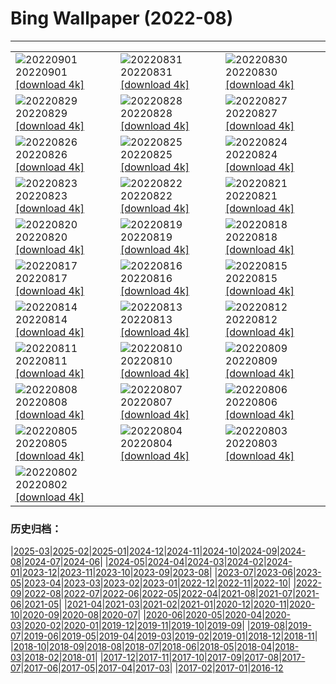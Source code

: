 # Bing Wallpaper (2022-08)
**************

<table><tr><td><img class="wallpaper" src="https://www.bing.com/th?id=OHR.WildlifeCrossing_ZH-CN1493053695_1920x1080.jpg" alt="20220901"> 20220901 <a href="https://www.bing.com/th?id=OHR.WildlifeCrossing_ZH-CN1493053695_UHD.jpg">[download 4k]</a></td><td><img class="wallpaper" src="https://www.bing.com/th?id=OHR.BlueLinckia_ZH-CN1103817183_1920x1080.jpg" alt="20220831"> 20220831 <a href="https://www.bing.com/th?id=OHR.BlueLinckia_ZH-CN1103817183_UHD.jpg">[download 4k]</a></td><td><img class="wallpaper" src="https://www.bing.com/th?id=OHR.Migliarino_ZH-CN0744250844_1920x1080.jpg" alt="20220830"> 20220830 <a href="https://www.bing.com/th?id=OHR.Migliarino_ZH-CN0744250844_UHD.jpg">[download 4k]</a></td></tr><tr><td><img class="wallpaper" src="https://www.bing.com/th?id=OHR.EstoniaBaltic_ZH-CN0314555299_1920x1080.jpg" alt="20220829"> 20220829 <a href="https://www.bing.com/th?id=OHR.EstoniaBaltic_ZH-CN0314555299_UHD.jpg">[download 4k]</a></td><td><img class="wallpaper" src="https://www.bing.com/th?id=OHR.BeardedTit_ZH-CN0065279700_1920x1080.jpg" alt="20220828"> 20220828 <a href="https://www.bing.com/th?id=OHR.BeardedTit_ZH-CN0065279700_UHD.jpg">[download 4k]</a></td><td><img class="wallpaper" src="https://www.bing.com/th?id=OHR.MSHV_ZH-CN9630204701_1920x1080.jpg" alt="20220827"> 20220827 <a href="https://www.bing.com/th?id=OHR.MSHV_ZH-CN9630204701_UHD.jpg">[download 4k]</a></td></tr><tr><td><img class="wallpaper" src="https://www.bing.com/th?id=OHR.PeljesacWind_ZH-CN9299214248_1920x1080.jpg" alt="20220826"> 20220826 <a href="https://www.bing.com/th?id=OHR.PeljesacWind_ZH-CN9299214248_UHD.jpg">[download 4k]</a></td><td><img class="wallpaper" src="https://www.bing.com/th?id=OHR.CascadesNP_ZH-CN1830542356_1920x1080.jpg" alt="20220825"> 20220825 <a href="https://www.bing.com/th?id=OHR.CascadesNP_ZH-CN1830542356_UHD.jpg">[download 4k]</a></td><td><img class="wallpaper" src="https://www.bing.com/th?id=OHR.MarinaDaGloria_ZH-CN6894795645_1920x1080.jpg" alt="20220824"> 20220824 <a href="https://www.bing.com/th?id=OHR.MarinaDaGloria_ZH-CN6894795645_UHD.jpg">[download 4k]</a></td></tr><tr><td><img class="wallpaper" src="https://www.bing.com/th?id=OHR.MentonFrance_ZH-CN5849270429_1920x1080.jpg" alt="20220823"> 20220823 <a href="https://www.bing.com/th?id=OHR.MentonFrance_ZH-CN5849270429_UHD.jpg">[download 4k]</a></td><td><img class="wallpaper" src="https://www.bing.com/th?id=OHR.TenderMoment_ZH-CN5447705408_1920x1080.jpg" alt="20220822"> 20220822 <a href="https://www.bing.com/th?id=OHR.TenderMoment_ZH-CN5447705408_UHD.jpg">[download 4k]</a></td><td><img class="wallpaper" src="https://www.bing.com/th?id=OHR.CostadaMorte_ZH-CN5219249535_1920x1080.jpg" alt="20220821"> 20220821 <a href="https://www.bing.com/th?id=OHR.CostadaMorte_ZH-CN5219249535_UHD.jpg">[download 4k]</a></td></tr><tr><td><img class="wallpaper" src="https://www.bing.com/th?id=OHR.BearProof_ZH-CN4950171791_1920x1080.jpg" alt="20220820"> 20220820 <a href="https://www.bing.com/th?id=OHR.BearProof_ZH-CN4950171791_UHD.jpg">[download 4k]</a></td><td><img class="wallpaper" src="https://www.bing.com/th?id=OHR.PenzancePool_ZH-CN4493022613_1920x1080.jpg" alt="20220819"> 20220819 <a href="https://www.bing.com/th?id=OHR.PenzancePool_ZH-CN4493022613_UHD.jpg">[download 4k]</a></td><td><img class="wallpaper" src="https://www.bing.com/th?id=OHR.SourHerring_ZH-CN4136738467_1920x1080.jpg" alt="20220818"> 20220818 <a href="https://www.bing.com/th?id=OHR.SourHerring_ZH-CN4136738467_UHD.jpg">[download 4k]</a></td></tr><tr><td><img class="wallpaper" src="https://www.bing.com/th?id=OHR.AquarioNatural_ZH-CN3886634374_1920x1080.jpg" alt="20220817"> 20220817 <a href="https://www.bing.com/th?id=OHR.AquarioNatural_ZH-CN3886634374_UHD.jpg">[download 4k]</a></td><td><img class="wallpaper" src="https://www.bing.com/th?id=OHR.GreatWhiteRoller_ZH-CN1541809088_1920x1080.jpg" alt="20220816"> 20220816 <a href="https://www.bing.com/th?id=OHR.GreatWhiteRoller_ZH-CN1541809088_UHD.jpg">[download 4k]</a></td><td><img class="wallpaper" src="https://www.bing.com/th?id=OHR.ChittorgarhFort_ZH-CN2955182965_1920x1080.jpg" alt="20220815"> 20220815 <a href="https://www.bing.com/th?id=OHR.ChittorgarhFort_ZH-CN2955182965_UHD.jpg">[download 4k]</a></td></tr><tr><td><img class="wallpaper" src="https://www.bing.com/th?id=OHR.PantherChameleon_ZH-CN2554514270_1920x1080.jpg" alt="20220814"> 20220814 <a href="https://www.bing.com/th?id=OHR.PantherChameleon_ZH-CN2554514270_UHD.jpg">[download 4k]</a></td><td><img class="wallpaper" src="https://www.bing.com/th?id=OHR.LacMontagnon_ZH-CN8301464080_1920x1080.jpg" alt="20220813"> 20220813 <a href="https://www.bing.com/th?id=OHR.LacMontagnon_ZH-CN8301464080_UHD.jpg">[download 4k]</a></td><td><img class="wallpaper" src="https://www.bing.com/th?id=OHR.AmboseliElephants_ZH-CN2078609290_1920x1080.jpg" alt="20220812"> 20220812 <a href="https://www.bing.com/th?id=OHR.AmboseliElephants_ZH-CN2078609290_UHD.jpg">[download 4k]</a></td></tr><tr><td><img class="wallpaper" src="https://www.bing.com/th?id=OHR.MtTsubakuro_ZH-CN0305525340_1920x1080.jpg" alt="20220811"> 20220811 <a href="https://www.bing.com/th?id=OHR.MtTsubakuro_ZH-CN0305525340_UHD.jpg">[download 4k]</a></td><td><img class="wallpaper" src="https://www.bing.com/th?id=OHR.AnniversaryJTNP_ZH-CN9974030692_1920x1080.jpg" alt="20220810"> 20220810 <a href="https://www.bing.com/th?id=OHR.AnniversaryJTNP_ZH-CN9974030692_UHD.jpg">[download 4k]</a></td><td><img class="wallpaper" src="https://www.bing.com/th?id=OHR.CuevaManos_ZH-CN8900667928_1920x1080.jpg" alt="20220809"> 20220809 <a href="https://www.bing.com/th?id=OHR.CuevaManos_ZH-CN8900667928_UHD.jpg">[download 4k]</a></td></tr><tr><td><img class="wallpaper" src="https://www.bing.com/th?id=OHR.EsPantaleu_ZH-CN8612029580_1920x1080.jpg" alt="20220808"> 20220808 <a href="https://www.bing.com/th?id=OHR.EsPantaleu_ZH-CN8612029580_UHD.jpg">[download 4k]</a></td><td><img class="wallpaper" src="https://www.bing.com/th?id=OHR.theBeginningofAutumn2022_ZH-CN9413449297_1920x1080.jpg" alt="20220807"> 20220807 <a href="https://www.bing.com/th?id=OHR.theBeginningofAutumn2022_ZH-CN9413449297_UHD.jpg">[download 4k]</a></td><td><img class="wallpaper" src="https://www.bing.com/th?id=OHR.SFSaltFlats_ZH-CN7261637239_1920x1080.jpg" alt="20220806"> 20220806 <a href="https://www.bing.com/th?id=OHR.SFSaltFlats_ZH-CN7261637239_UHD.jpg">[download 4k]</a></td></tr><tr><td><img class="wallpaper" src="https://www.bing.com/th?id=OHR.MilitaryTattoo_ZH-CN0302287210_1920x1080.jpg" alt="20220805"> 20220805 <a href="https://www.bing.com/th?id=OHR.MilitaryTattoo_ZH-CN0302287210_UHD.jpg">[download 4k]</a></td><td><img class="wallpaper" src="https://www.bing.com/th?id=OHR.QiXiFestival2022_ZH-CN2628111266_1920x1080.jpg" alt="20220804"> 20220804 <a href="https://www.bing.com/th?id=OHR.QiXiFestival2022_ZH-CN2628111266_UHD.jpg">[download 4k]</a></td><td><img class="wallpaper" src="https://www.bing.com/th?id=OHR.RedneckedGrebe_ZH-CN6036749974_1920x1080.jpg" alt="20220803"> 20220803 <a href="https://www.bing.com/th?id=OHR.RedneckedGrebe_ZH-CN6036749974_UHD.jpg">[download 4k]</a></td></tr><tr><td><img class="wallpaper" src="https://www.bing.com/th?id=OHR.HickmanBridge_ZH-CN0976106691_1920x1080.jpg" alt="20220802"> 20220802 <a href="https://www.bing.com/th?id=OHR.HickmanBridge_ZH-CN0976106691_UHD.jpg">[download 4k]</a></td><td></td><td></td></tr></table>

### 历史归档：

|[2025-03](/../2025-03/2025-03.md)|[2025-02](/../2025-02/2025-02.md)|[2025-01](/../2025-01/2025-01.md)|[2024-12](/../2024-12/2024-12.md)|[2024-11](/../2024-11/2024-11.md)|[2024-10](/../2024-10/2024-10.md)|[2024-09](/../2024-09/2024-09.md)|[2024-08](/../2024-08/2024-08.md)|[2024-07](/../2024-07/2024-07.md)|[2024-06](/../2024-06/2024-06.md)|
|[2024-05](/../2024-05/2024-05.md)|[2024-04](/../2024-04/2024-04.md)|[2024-03](/../2024-03/2024-03.md)|[2024-02](/../2024-02/2024-02.md)|[2024-01](/../2024-01/2024-01.md)|[2023-12](/../2023-12/2023-12.md)|[2023-11](/../2023-11/2023-11.md)|[2023-10](/../2023-10/2023-10.md)|[2023-09](/../2023-09/2023-09.md)|[2023-08](/../2023-08/2023-08.md)|
|[2023-07](/../2023-07/2023-07.md)|[2023-06](/../2023-06/2023-06.md)|[2023-05](/../2023-05/2023-05.md)|[2023-04](/../2023-04/2023-04.md)|[2023-03](/../2023-03/2023-03.md)|[2023-02](/../2023-02/2023-02.md)|[2023-01](/../2023-01/2023-01.md)|[2022-12](/../2022-12/2022-12.md)|[2022-11](/../2022-11/2022-11.md)|[2022-10](/../2022-10/2022-10.md)|
|[2022-09](/../2022-09/2022-09.md)|[2022-08](/2022-08.md)|[2022-07](/../2022-07/2022-07.md)|[2022-06](/../2022-06/2022-06.md)|[2022-05](/../2022-05/2022-05.md)|[2022-04](/../2022-04/2022-04.md)|[2021-08](/../2021-08/2021-08.md)|[2021-07](/../2021-07/2021-07.md)|[2021-06](/../2021-06/2021-06.md)|[2021-05](/../2021-05/2021-05.md)|
|[2021-04](/../2021-04/2021-04.md)|[2021-03](/../2021-03/2021-03.md)|[2021-02](/../2021-02/2021-02.md)|[2021-01](/../2021-01/2021-01.md)|[2020-12](/../2020-12/2020-12.md)|[2020-11](/../2020-11/2020-11.md)|[2020-10](/../2020-10/2020-10.md)|[2020-09](/../2020-09/2020-09.md)|[2020-08](/../2020-08/2020-08.md)|[2020-07](/../2020-07/2020-07.md)|
|[2020-06](/../2020-06/2020-06.md)|[2020-05](/../2020-05/2020-05.md)|[2020-04](/../2020-04/2020-04.md)|[2020-03](/../2020-03/2020-03.md)|[2020-02](/../2020-02/2020-02.md)|[2020-01](/../2020-01/2020-01.md)|[2019-12](/../2019-12/2019-12.md)|[2019-11](/../2019-11/2019-11.md)|[2019-10](/../2019-10/2019-10.md)|[2019-09](/../2019-09/2019-09.md)|
|[2019-08](/../2019-08/2019-08.md)|[2019-07](/../2019-07/2019-07.md)|[2019-06](/../2019-06/2019-06.md)|[2019-05](/../2019-05/2019-05.md)|[2019-04](/../2019-04/2019-04.md)|[2019-03](/../2019-03/2019-03.md)|[2019-02](/../2019-02/2019-02.md)|[2019-01](/../2019-01/2019-01.md)|[2018-12](/../2018-12/2018-12.md)|[2018-11](/../2018-11/2018-11.md)|
|[2018-10](/../2018-10/2018-10.md)|[2018-09](/../2018-09/2018-09.md)|[2018-08](/../2018-08/2018-08.md)|[2018-07](/../2018-07/2018-07.md)|[2018-06](/../2018-06/2018-06.md)|[2018-05](/../2018-05/2018-05.md)|[2018-04](/../2018-04/2018-04.md)|[2018-03](/../2018-03/2018-03.md)|[2018-02](/../2018-02/2018-02.md)|[2018-01](/../2018-01/2018-01.md)|
|[2017-12](/../2017-12/2017-12.md)|[2017-11](/../2017-11/2017-11.md)|[2017-10](/../2017-10/2017-10.md)|[2017-09](/../2017-09/2017-09.md)|[2017-08](/../2017-08/2017-08.md)|[2017-07](/../2017-07/2017-07.md)|[2017-06](/../2017-06/2017-06.md)|[2017-05](/../2017-05/2017-05.md)|[2017-04](/../2017-04/2017-04.md)|[2017-03](/../2017-03/2017-03.md)|
|[2017-02](/../2017-02/2017-02.md)|[2017-01](/../2017-01/2017-01.md)|[2016-12](/../2016-12/2016-12.md)